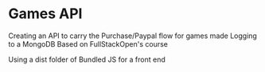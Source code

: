 # Games API

Creating an API to carry the Purchase/Paypal flow for games made
Logging to a MongoDB
Based on FullStackOpen's course

Using a dist folder of Bundled JS for a front end
